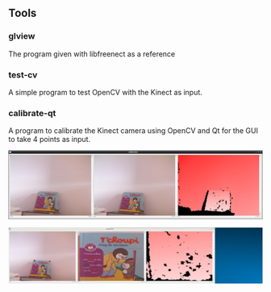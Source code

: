 ## Tools

### glview

The program given with libfreenect as a reference

### test-cv

A simple program to test OpenCV with the Kinect as input.

### calibrate-qt 

A program to calibrate the Kinect camera using OpenCV and Qt for the GUI to take 4 points as input.

![](doc/2.png)

![](doc/1.png)

